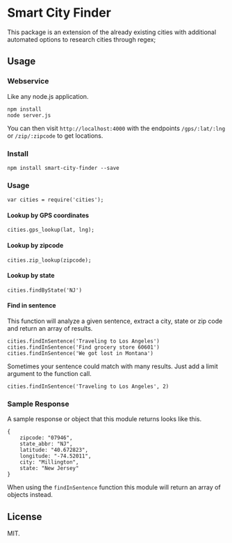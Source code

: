 # Smart City Finder

This package is an extension of the already existing cities with additional automated options to research cities through regex;

## Usage

### Webservice

Like any node.js application.

```
npm install
node server.js
```

You can then visit `http://localhost:4000` with the endpoints `/gps/:lat/:lng` or `/zip/:zipcode`
to get locations.

### Install

```
npm install smart-city-finder --save
```

### Usage

```
var cities = require('cities');
```

#### Lookup by GPS coordinates

```
cities.gps_lookup(lat, lng);
```

#### Lookup by zipcode

```
cities.zip_lookup(zipcode);
```

#### Lookup by state

```
cities.findByState('NJ')
```

#### Find in sentence
This function will analyze a given sentence, extract a city, state or zip code and return an array of results.

```
cities.findInSentence('Traveling to Los Angeles')
cities.findInSentence('Find grocery store 60601')
cities.findInSentence('We got lost in Montana')
```

Sometimes your sentence could match with many results. Just add a limit argument to the function call.

```
cities.findInSentence('Traveling to Los Angeles', 2)
```

### Sample Response

A sample response or object that this module returns looks like this.

    {
        zipcode: "07946",
        state_abbr: "NJ",
        latitude: "40.672823",
        longitude: "-74.52011",
        city: "Millington",
        state: "New Jersey"
    }

When using the ```findInSentence``` function this module will return an array of objects instead.

## License

MIT.
